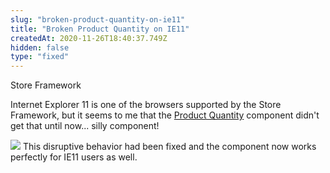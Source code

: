```yaml
---
slug: "broken-product-quantity-on-ie11"
title: "Broken Product Quantity on IE11"
createdAt: 2020-11-26T18:40:37.749Z
hidden: false
type: "fixed"
---
```


<div class="badge" id="store-framework">Store Framework</div>

Internet Explorer 11 is one of the browsers supported by the Store Framework, but it seems to me that the [Product Quantity](https://vtex.io/docs/components/all/vtex.product-quantity/) component didn't get that until now... silly component!

![](https://cdn.jsdelivr.net/gh/vtexdocs/dev-portal-content@readme-docs/docs/release-notes/be6c2bf-quantity-selector-ie11_12.png)
This disruptive behavior had been fixed and the component now works perfectly for IE11 users as well.
